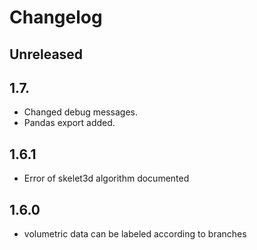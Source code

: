 # Changelog

## Unreleased

## 1.7.

* Changed debug messages.
* Pandas export added.

## 1.6.1

* Error of skelet3d algorithm documented

## 1.6.0

* volumetric data can be labeled according to branches